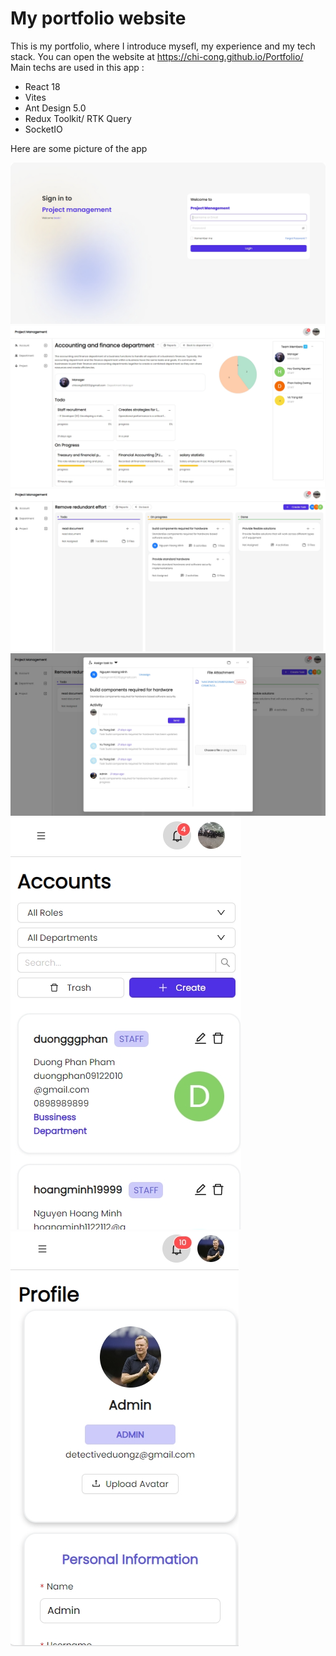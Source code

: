 # My portfolio website

This is my portfolio, where I introduce mysefl, my experience and my tech stack.
You can open the website at https://chi-cong.github.io/Portfolio/ <br/>
Main techs are used in this app :<br />

- React 18
- Vites
- Ant Design 5.0
- Redux Toolkit/ RTK Query
- SocketIO

Here are some picture of the app

![Alt mainpic](public/demopics/login.png)
![Alt mainpic](public/demopics/department.png)
![Alt mainpic](public/demopics/project.png)
![Alt mainpic](public/demopics/taskDetail.png)
![Alt mainpic](public/demopics/mobile1.png)
![Alt mainpic](public/demopics/mobile2.png)
